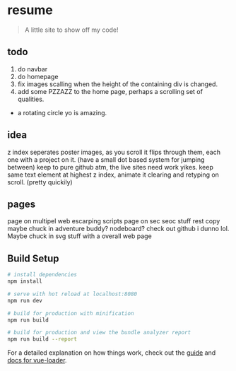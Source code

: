 # resume

> A little site to show off my code!


## todo

1. do navbar
2. do homepage
3. fix images scalling when the height of the containing div is changed.
4. add some PZZAZZ to the home page, perhaps a scrolling set of qualities.
  - a rotating circle yo is amazing.

## idea

z index seperates poster images, as you scroll it flips through them, each one with a project on it.
(have a small dot based system for jumping between)
keep to pure github atm, the live sites need work yikes.
keep same text element at highest z index, animate it clearing and retyping on scroll. (pretty quickily)

## pages

page on multipel web escarping scripts
page on sec seoc stuff
rest copy
maybe chuck in adventure buddy?
nodeboard?
check out github i dunno lol. Maybe chuck in svg stuff with a overall web page

## Build Setup

``` bash
# install dependencies
npm install

# serve with hot reload at localhost:8080
npm run dev

# build for production with minification
npm run build

# build for production and view the bundle analyzer report
npm run build --report
```

For a detailed explanation on how things work, check out the [guide](http://vuejs-templates.github.io/webpack/) and [docs for vue-loader](http://vuejs.github.io/vue-loader).
